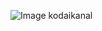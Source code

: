 ![Image kodaikanal](https://timesofindia.indiatimes.com/travel/travel-news/kodaikanal-is-now-open-for-tourists-e-passes-required/as78034444.cms)
